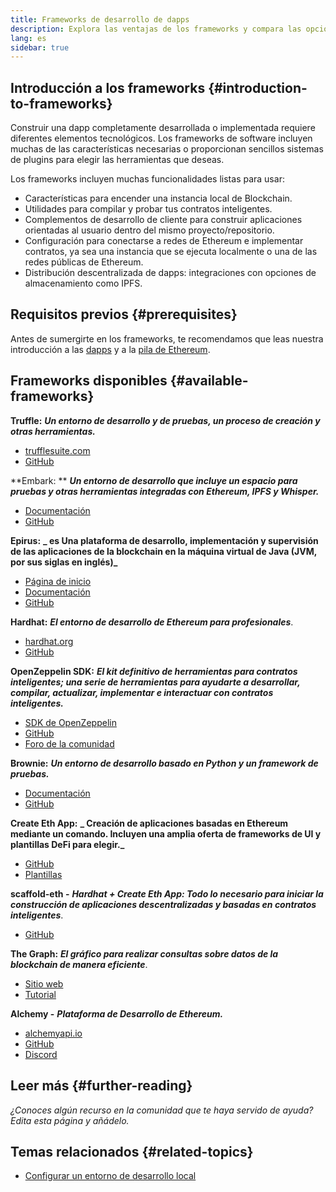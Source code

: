 ```yaml
---
title: Frameworks de desarrollo de dapps
description: Explora las ventajas de los frameworks y compara las opciones disponibles.
lang: es
sidebar: true
---
```


## Introducción a los frameworks {#introduction-to-frameworks}

Construir una dapp completamente desarrollada o implementada requiere diferentes elementos tecnológicos. Los frameworks de software incluyen muchas de las características necesarias o proporcionan sencillos sistemas de plugins para elegir las herramientas que deseas.

Los frameworks incluyen muchas funcionalidades listas para usar:

- Características para encender una instancia local de Blockchain.
- Utilidades para compilar y probar tus contratos inteligentes.
- Complementos de desarrollo de cliente para construir aplicaciones orientadas al usuario dentro del mismo proyecto/repositorio.
- Configuración para conectarse a redes de Ethereum e implementar contratos, ya sea una instancia que se ejecuta localmente o una de las redes públicas de Ethereum.
- Distribución descentralizada de dapps: integraciones con opciones de almacenamiento como IPFS.

## Requisitos previos {#prerequisites}

Antes de sumergirte en los frameworks, te recomendamos que leas nuestra introducción a las [dapps](/developers/docs/dapps/) y a la [pila de Ethereum](/developers/docs/ethereum-stack/).

## Frameworks disponibles {#available-frameworks}

**Truffle:** **_Un entorno de desarrollo y de pruebas, un proceso de creación y otras herramientas._**

- [trufflesuite.com](https://www.trufflesuite.com/)
- [GitHub](https://github.com/trufflesuite/truffle)

**Embark: ** **_Un entorno de desarrollo que incluye un espacio para pruebas y otras herramientas integradas con Ethereum, IPFS y Whisper._**

- [Documentación](https://embark.status.im/docs/)
- [GitHub](https://github.com/embark-framework/embark)

**Epirus:** **_ es Una plataforma de desarrollo, implementación y supervisión de las aplicaciones de la blockchain en la máquina virtual de Java (JVM, por sus siglas en inglés)_**

- [Página de inicio](https://www.web3labs.com/epirus)
- [Documentación](https://docs.epirus.io)
- [GitHub](https://github.com/epirus-io/epirus-cli)

**Hardhat:** **_El entorno de desarrollo de Ethereum para profesionales_**.

- [hardhat.org](https://hardhat.org)
- [GitHub](https://github.com/nomiclabs/hardhat)

**OpenZeppelin SDK:** **_El kit definitivo de herramientas para contratos inteligentes; una serie de herramientas para ayudarte a desarrollar, compilar, actualizar, implementar e interactuar con contratos inteligentes._**

- [SDK de OpenZeppelin](https://openzeppelin.com/sdk/)
- [GitHub](https://github.com/OpenZeppelin/openzeppelin-sdk)
- [Foro de la comunidad](https://forum.openzeppelin.com/c/support/17)

**Brownie:** **_Un entorno de desarrollo basado en Python y un framework de pruebas._**

- [Documentación](https://eth-brownie.readthedocs.io/en/latest/)
- [GitHub](https://github.com/eth-brownie/brownie)

**Create Eth App:** **_ Creación de aplicaciones basadas en Ethereum mediante un comando. Incluyen una amplia oferta de frameworks de UI y plantillas DeFi para elegir._**

- [GitHub](https://github.com/paulrberg/create-eth-app)
- [Plantillas](https://github.com/PaulRBerg/create-eth-app/tree/develop/templates)

**scaffold-eth -** **_Hardhat + Create Eth App: Todo lo necesario para iniciar la construcción de aplicaciones descentralizadas y basadas en contratos inteligentes_**.

- [GitHub](https://github.com/austintgriffith/scaffold-eth)

**The Graph:** **_El gráfico para realizar consultas sobre datos de la blockchain de manera eficiente_**.

- [Sitio web](https://thegraph.com/)
- [Tutorial](/developers/tutorials/the-graph-fixing-web3-data-querying/)

**Alchemy -** **_Plataforma de Desarrollo de Ethereum._**

- [alchemyapi.io](https://alchemyapi.io/)
- [GitHub](https://github.com/alchemyplatform)
- [Discord](https://discord.gg/kwqVnrA)

## Leer más {#further-reading}

_¿Conoces algún recurso en la comunidad que te haya servido de ayuda? Edita esta página y añádelo._

## Temas relacionados {#related-topics}

- [Configurar un entorno de desarrollo local](/developers/local-environment/)
